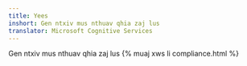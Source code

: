 ```yaml
---
title: Yees
inshort: Gen ntxiv mus nthuav qhia zaj lus
translator: Microsoft Cognitive Services
---
```


Gen ntxiv mus nthuav qhia zaj lus
{% muaj xws li compliance.html %}

